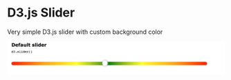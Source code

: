 D3.js Slider
============

Very simple D3.js slider with custom background color

![example](https://raw.githubusercontent.com/haris44/D3JS-Slider/master/slider.jpg)
